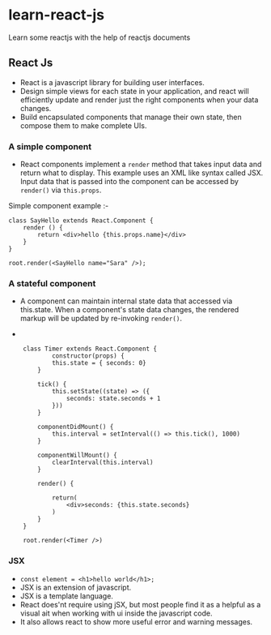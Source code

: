 # learn-react-js

Learn some reactjs with the help of reactjs documents

## React Js

- React is a javascript library for building user interfaces.
- Design simple views for each state in your application, and react will efficiently update and render just the right components when your data changes.
- Build encapsulated components that manage their own state, then compose them to make complete UIs.

### A simple component

- React components implement a `render` method that takes input data and return what to display. This example uses an XML like syntax called JSX. Input data that is passed into the component can be accessed by `render()` via `this.props`.

Simple component example :-

```
class SayHello extends React.Component {
    render () {
        return <div>hello {this.props.name}</div>
    }
}

root.render(<SayHello name="Sara" />);
```

### A stateful component

- A component can maintain internal state data that accessed via this.state. When a component's state data changes, the rendered markup will be updated by re-invoking `render()`.

-

```
    class Timer extends React.Component {
            constructor(props) {
            this.state = { seconds: 0}
        }

        tick() {
            this.setState((state) => ({
                seconds: state.seconds + 1
            }))
        }

        componentDidMount() {
            this.interval = setInterval(() => this.tick(), 1000)
        }

        componentWillMount() {
            clearInterval(this.interval)
        }

        render() {

            return(
                <div>seconds: {this.state.seconds}
            )
        }
    }

    root.render(<Timer />)

```

### JSX

- `const element = <h1>hello world</h1>;`
- JSX is an extension of javascript.
- JSX is a template language.
- React does'nt require using jSX, but most people find it as a helpful as a visual ait when working with ui inside the javascript code.
- It also allows react to show more useful error and warning messages.
